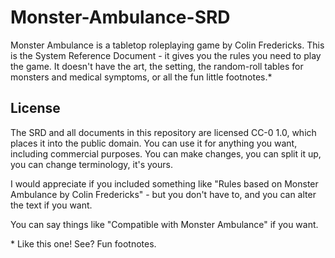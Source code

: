 # Monster-Ambulance-SRD

Monster Ambulance is a tabletop roleplaying game by Colin Fredericks. This is the System Reference Document - it gives you the rules you need to play the game. It doesn't have the art, the setting, the random-roll tables for monsters and medical symptoms, or all the fun little footnotes.\*

## License

The SRD and all documents in this repository are licensed CC-0 1.0, which places it into the public domain. You can use it for anything you want, including commercial purposes. You can make changes, you can split it up, you can change terminology, it's yours.

I would appreciate if you included something like "Rules based on Monster Ambulance by Colin Fredericks" - but you don't have to, and you can alter the text if you want.

You can say things like "Compatible with Monster Ambulance" if you want.

\* Like this one! See? Fun footnotes.